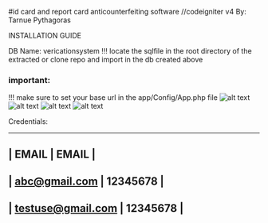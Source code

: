 #id card and report card anticounterfeiting software
//codeigniter v4
By: Tarnue Pythagoras


INSTALLATION GUIDE

DB Name: vericationsystem
!!! locate the sqlfile in the root directory of the extracted or clone repo and import in the db created above
### important:
!!! make sure to set your base url in the app/Config/App.php file 
![alt text](public/bubimgs/1.PNG)
![alt text](public/bubimgs/2.PNG)
![alt text](public/bubimgs/3.PNG)
![alt text](public/bubimgs/5.PNG)

Credentials:
__________________________________
|    EMAIL           | EMAIL      |
----------------------------------
| abc@gmail.com      | 12345678   |  
-----------------------------------
| testuse@gmail.com  | 12345678   |
----------------------------------